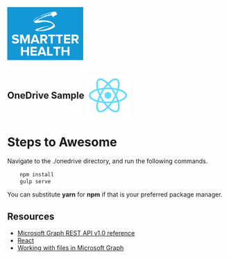 <img src="../smartterhealth.png" width="175" />

## OneDrive Sample <img src="../react.png" width="100" valign="middle" />

# Steps to Awesome

Navigate to the ./onedrive directory, and run the following commands.

```
	npm install
	gulp serve
```

You can substitute **yarn** for **npm** if that is your preferred package manager.

## Resources
* [Microsoft Graph REST API v1.0 reference](https://docs.microsoft.com/en-us/graph/api/overview?view=graph-rest-1.0) 
* [React]
* [Working with files in Microsoft Graph](https://docs.microsoft.com/en-us/graph/api/resources/onedrive?view=graph-rest-1.0)

 [React]:htps://reactjs.org
